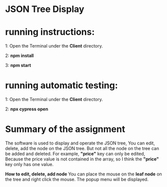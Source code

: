 # JSON Tree Display
# running instructions:

1: Open the Terminal under the **Client** directory.

2: **npm install**

3: **npm start**

# running automatic testing:

1: Open the Terminal under the **Client** directory.

2: **npx cypress open**

# Summary of the assignment

The software is used to display and operate the JSON tree, You can edit, delete, add the node on the JSON tree.
But not all the node on the tree can be added and deleted. For example, **"price"** key can only be edited, Because 
the price value is not contained in the array, so I think the **"price"** key only has one value.

**How to edit, delete, add node**
You can place the mouse on the **leaf node** on the tree and right click the mouse. The popup menu will be displayed.





